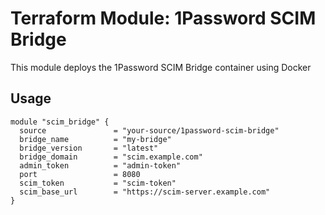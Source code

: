 # Terraform Module: 1Password SCIM Bridge

This module deploys the 1Password SCIM Bridge container using Docker

## Usage

```hcl
module "scim_bridge" {
  source               = "your-source/1password-scim-bridge"
  bridge_name          = "my-bridge"
  bridge_version       = "latest"
  bridge_domain        = "scim.example.com"
  admin_token          = "admin-token"
  port                 = 8080
  scim_token           = "scim-token"
  scim_base_url        = "https://scim-server.example.com"
}

